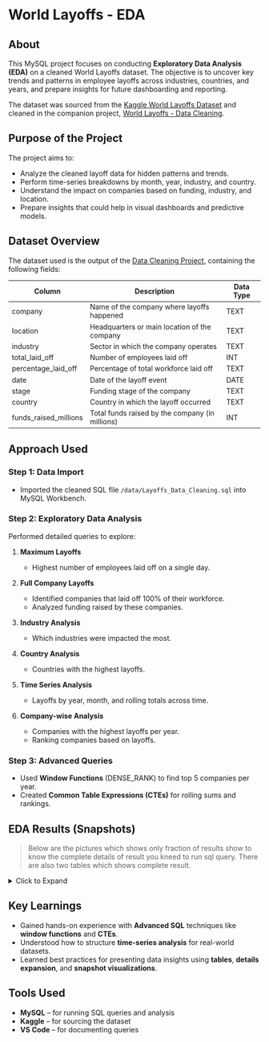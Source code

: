 # World Layoffs - EDA

## About

This MySQL project focuses on conducting **Exploratory Data Analysis (EDA)** on a cleaned World Layoffs dataset. The objective is to uncover key trends and patterns in employee layoffs across industries, countries, and years, and prepare insights for future dashboarding and reporting.

The dataset was sourced from the [Kaggle World Layoffs Dataset](https://www.kaggle.com/datasets/swaptr/layoffs-2022) and cleaned in the companion project, [World Layoffs - Data Cleaning](https://github.com/amanarya1r/World_Layoffs-Data_Cleaning).

## Purpose of the Project

The project aims to:

- Analyze the cleaned layoff data for hidden patterns and trends.
- Perform time-series breakdowns by month, year, industry, and country.
- Understand the impact on companies based on funding, industry, and location.
- Prepare insights that could help in visual dashboards and predictive models.

## Dataset Overview

The dataset used is the output of the [Data Cleaning Project](https://github.com/amanarya1r/World_Layoffs-Data_Cleaning), containing the following fields:

| Column                  | Description                                             | Data Type |
|--------------------------|---------------------------------------------------------|-----------|
| company                  | Name of the company where layoffs happened              | TEXT      |
| location                 | Headquarters or main location of the company            | TEXT      |
| industry                 | Sector in which the company operates                    | TEXT      |
| total_laid_off           | Number of employees laid off                            | INT       |
| percentage_laid_off      | Percentage of total workforce laid off                  | TEXT     |
| date                     | Date of the layoff event                                | DATE      |
| stage                    | Funding stage of the company                            | TEXT      |
| country                  | Country in which the layoff occurred                    | TEXT      |
| funds_raised_millions    | Total funds raised by the company (in millions)          | INT       |

## Approach Used

### Step 1: Data Import

- Imported the cleaned SQL file `/data/Layoffs_Data_Cleaning.sql` into MySQL Workbench.

### Step 2: Exploratory Data Analysis

Performed detailed queries to explore:

1. **Maximum Layoffs**
   - Highest number of employees laid off on a single day.

2. **Full Company Layoffs**
   - Identified companies that laid off 100% of their workforce.
   - Analyzed funding raised by these companies.

3. **Industry Analysis**
   - Which industries were impacted the most.

4. **Country Analysis**
   - Countries with the highest layoffs.

5. **Time Series Analysis**
   - Layoffs by year, month, and rolling totals across time.

6. **Company-wise Analysis**
   - Companies with the highest layoffs per year.
   - Ranking companies based on layoffs.

### Step 3: Advanced Queries

- Used **Window Functions** (DENSE_RANK) to find top 5 companies per year.
- Created **Common Table Expressions (CTEs)** for rolling sums and rankings.

## EDA Results (Snapshots)
> Below are the pictures which shows only fraction of results show to know the complete details of result you kneed to run sql query.
> There are also two tables which shows complete result.

<details>
  <summary>Click to Expand</summary>

### Max employees laid off in a day:
![Max elmployees laid off in a day](img/max_employees_laid_off_in_a_day.png)

### Max Percentage and Employees Laid off in a day:
> 1 means 100% which means whole country is laid off.
![Max Percentage and Employees Laid off in a day ](img/max_percentage_and_employees_laid_off_in_a_day.png)

### Companies which laid off all employees: 
![Companies which laid off all employees ](img/companies_which_laid_off_all_employees.png)

### Total number of companies which complete laid off of all employees:
> There are total 115 companies which completely laid off all the employees.
![Total number of companies which complete laid off of all employees](img/total_number_of_companies_which_complete_laid_off_of_all_employees.png)

### Total number of companies which laid of all the employees in descending order:
![Total number of companies which laid of all the employees in descending order](img/total_number_of_companies_which_laid_of_all_the_employees_in_descending_order.png)

### Highest funding raised by companies with a complete layoff:
![Highest funding raised by companies with a complete layoff](img/highest_funding_raised_by_companies_with_a_complete_layoff.png)

### Sum of total laid off by each company(only in two table):
![Sum of total laid off by each company(only in two table)](img/sum_of_total_laid_off_by_each_company.png)

### Date from which layoffs started to last date at which layoffs recorded:
![Date from which layoffs started to last date at which layoffs recorded](img/date_from_which_layoffs_started_to_last_date_at_which_layoffs_recorded.png)

### What industries are hit the most during the time of layoffs:
<details>
  <summary>Click to Expand Table</summary>

  | Industry        | Total Laid Off |
  |----------------|---------------|
  | Consumer      | 45182          |
  | Retail        | 43613          |
  | Other         | 36289          |
  | Transportation| 33748          |
  | Finance       | 28344          |
  | Healthcare    | 25953          |
  | Food         | 22855          |
  | Real Estate   | 17565          |
  | Travel        | 17159          |
  | Hardware      | 13828          |
  | Education     | 13338          |
  | Sales        | 13216          |
  | Crypto       | 10693          |
  | Marketing    | 10258          |
  | Fitness      | 8748           |
  | Security     | 5979           |
  | Infrastructure| 5785          |
  | Media        | 5234           |
  | Data         | 5135           |
  | Logistics    | 4026           |
  | Construction | 3863           |
  | Support      | 3523           |
  | HR           | 2783           |
  | Recruiting   | 2775           |
  | Product      | 1233           |
  | Legal        | 836            |
  | Energy       | 802            |
  | Aerospace    | 661            |
  | Fin-Tech     | 215            |
  | Manufacturing| 20             |
  | Gaming       | (no data)      |

</details>

### Countries with most layoffs:
<details>
  <summary>Click to Expand Table</summary>

  | Country              | Total Laid Off |
  |----------------------|---------------|
  | United States       | 256,559        |
  | India              | 35,993         |
  | Netherlands        | 17,220         |
  | Sweden             | 11,264         |
  | Brazil             | 10,391         |
  | Germany            | 8,701          |
  | United Kingdom     | 6,398          |
  | Canada             | 6,319          |
  | Singapore          | 5,995          |
  | China              | 5,905          |
  | Israel             | 3,638          |
  | Indonesia          | 3,521          |
  | Australia          | 2,324          |
  | Nigeria            | 1,882          |
  | United Arab Emirates | 995          |
  | France             | 915            |
  | Hong Kong          | 730            |
  | Austria            | 570            |
  | Russia             | 400            |
  | Kenya              | 349            |
  | Estonia            | 333            |
  | Argentina          | 323            |
  | Senegal            | 300            |
  | Mexico             | 270            |
  | Ireland            | 257            |
  | Finland            | 250            |
  | Spain              | 250            |
  | Denmark            | 240            |
  | Myanmar            | 200            |
  | Norway             | 140            |
  | Colombia           | 130            |
  | Bulgaria           | 120            |
  | Portugal           | 115            |
  | Malaysia           | 100            |
  | Japan              | 85             |
  | Romania            | 80             |
  | Seychelles         | 75             |
  | Switzerland        | 62             |
  | Lithuania          | 60             |
  | Thailand           | 55             |
  | Luxembourg         | 45             |
  | New Zealand        | 45             |
  | Chile              | 30             |
  | Poland             | 25             |
  | Pakistan           | -              |
  | Hungary            | -              |
  | Italy              | -              |
  | Turkey             | -              |
  | South Korea        | -              |
  | Vietnam            | -              |
  | Egypt              | -              |

</details>

### Years with the highest layoffs:
![Years with the highest layoffs](img/years_with_the_highest_layoffs.png)

### Stage at which companies laid off:
![Stage at which companies laid off](img/stage_at_which_companies_laid_off.png)

### Layoffs on the basis of months:
![Layoffs on the basis of months](img/layoffs_on_the_basis_of_months.png)

### Layoffs on the basis of YY-MM:
![Layoffs on the basis of YY-MM](img/layoffs_on_the_basis_of_yy-mm.png)

### Rolling sum of layoffs on the basis of YY-MM:
![Rolling sum of layoffs on the basis of YY-MM](img/rolling_sum_of_layoffs_on_the_basis_of_yy-mm.png)

### Companies laying off per year:
![Companies laying off per year](img/companies_laying_off_per_year.png)

### Companies laying off per year and which year they laid off the most:
![Companies laying off per year and which year they laid off the most](img/companies_laying_off_per_year_and_which_year_they_laid_off_the_most.png)

### Years at which companies laid off the most:
![Years at which companies laid off the most](img/years_at_which_companies_laid_off_the_most.png)

### Highest laid off by companies per year:
![Highest laid off by companies per year](img/highest_laid_off_by_companies_per_year.png)

### Highest laid off by companies per year and rank:
![Highest laid off by companies per year and rank](img/highest_laid_off_by_companies_per_year_and_rank.png)

### Highest laid off by companies per year and rank of top 5:
![Highest laid off by companies per year and rank of top 5](img/highest_laid_off_by_companies_per_year_and_rank_of_top_5.png)

</details>

## Key Learnings

- Gained hands-on experience with **Advanced SQL** techniques like **window functions** and **CTEs**.
- Understood how to structure **time-series analysis** for real-world datasets.
- Learned best practices for presenting data insights using **tables**, **details expansion**, and **snapshot visualizations**.

## Tools Used

- **MySQL** – for running SQL queries and analysis
- **Kaggle** – for sourcing the dataset
- **VS Code** – for documenting queries

